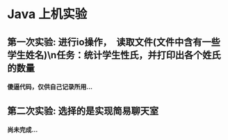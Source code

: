 # Java 上机实验

## 第一次实验: 进行io操作，　读取文件(文件中含有一些学生姓名)\n任务：统计学生性氏，并打印出各个姓氏的数量

#### 傻逼代码，仅供自己记录所用...


## 第二次实验: 选择的是实现简易聊天室

#### 尚未完成...
